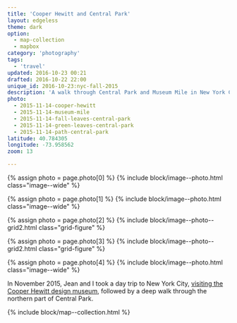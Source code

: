 ```yaml
---
title: 'Cooper Hewitt and Central Park'
layout: edgeless
theme: dark
option:
  - map-collection
  - mapbox
category: 'photography'
tags:
  - 'travel'
updated: 2016-10-23 00:21
drafted: 2016-10-22 22:00
unique_id: 2016-10-23:nyc-fall-2015
description: 'A walk through Central Park and Museum Mile in New York City.'
photo:
  - 2015-11-14-cooper-hewitt
  - 2015-11-14-museum-mile
  - 2015-11-14-fall-leaves-central-park
  - 2015-11-14-green-leaves-central-park
  - 2015-11-14-path-central-park
latitude: 40.784305
longitude: -73.958562
zoom: 13

---
```


{% assign photo = page.photo[0] %}
{% include block/image--photo.html class="image--wide" %}

{% assign photo = page.photo[1] %}
{% include block/image--photo.html class="image--wide" %}

<div class="grid--wide">
  {% assign photo = page.photo[2] %}
  {% include block/image--photo--grid2.html class="grid-figure" %}

  {% assign photo = page.photo[3] %}
  {% include block/image--photo--grid2.html class="grid-figure" %}
</div>

{% assign photo = page.photo[4] %}
{% include block/image--photo.html class="image--wide" %}

In November 2015, Jean and I took a day trip to New York City, [visiting the Cooper Hewitt design museum](https://collection.cooperhewitt.org/users/oliverpattison/visits/snns), followed by a deep walk through the northern part of Central Park.

<div class="grid--wide">
{% include block/map--collection.html %}
</div>
